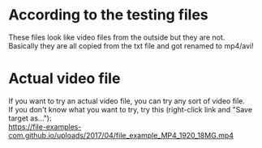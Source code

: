# According to the testing files

These files look like video files from the outside but they are not.  
Basically they are all copied from the txt file and got renamed to mp4/avi!

# Actual video file

If you want to try an actual video file, you can try any sort of video file.  
If you don't know what you want to try, try this (right-click link and "Save target as..."):  
https://file-examples-com.github.io/uploads/2017/04/file_example_MP4_1920_18MG.mp4
